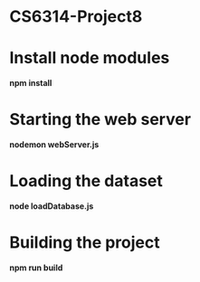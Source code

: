 # CS6314-Project8

# Install node modules
**npm install**

# Starting the web server 
**nodemon webServer.js**

# Loading the dataset 
**node loadDatabase.js**

# Building the project
**npm run build**
